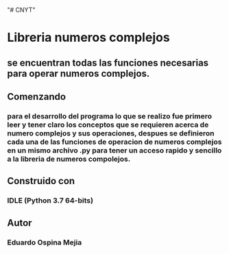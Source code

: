 "# CNYT" 
# Libreria numeros complejos

## se encuentran todas las funciones necesarias para operar numeros complejos.

## Comenzando 

### para el desarrollo del programa lo que se realizo fue primero leer y tener claro los conceptos que se requieren acerca de numero complejos y sus operaciones, despues se definieron cada una de las funciones de operacion de numeros complejos en un mismo archivo .py para tener un acceso rapido y sencillo a la libreria de numeros compolejos.


## Construido con 

### IDLE (Python 3.7 64-bits)

## Autor 

### Eduardo Ospina Mejia


